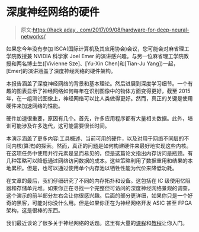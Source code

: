 # 深度神经网络的硬件

> 原文:[https://hack aday . com/2017/09/08/hardware-for-deep-neural-networks/](https://hackaday.com/2017/09/08/hardware-for-deep-neural-networks/)

如果您今年没有参加 ISCA(国际计算机及其应用协会)会议，您可能会对麻省理工学院教授兼 NVIDIA 科学家 Joel Emer 的演讲感兴趣。与另一位麻省理工学院教授和两名博士生([Vivienne Sze]、[Yu-Xin Chen]和[Tian-Ju Yang])一起，[Emer]的演讲涵盖了深度神经网络的硬件架构。

本报告涵盖了深度神经网络的背景和基本理论。然后进展到深度学习细节。一个有趣的图表显示了神经网络如何每年在识别图像中的物体方面变得更好，截至 2015 年，在一组测试图像上，神经网络可以比人类做得更好。然而，真正的关键是使用硬件来加速网络的性能。

硬件加速很重要，原因有几个。首先，许多应用程序都有大量相关数据。此外，培训可能涉及许多迭代，这可能需要很长时间。

本演示涵盖了更多内容:工具概述、当前可用的硬件，以及对用于网络不同层的不同内核(算法)的探索。然而，真正的问题是如何构建硬件来最好地实现这些内核。在这项任务中使用并行元素是显而易见的，但是这篇论文指出内存访问是瓶颈。有几种策略可以降低通过网络访问数据的成本。这些策略利用了数据重用和结果的本地累积。但是，也可以通过使用单个内存池以牺牲性能为代价来降低功耗。

在文章的最后，我们仔细研究了不同的内存拓扑和设备。这包括在 IC 级使用忆阻器和存储单元堆。如果你正在寻找一个完整但可访问的深度神经网络景观的调查，这个演示的前半部分左右会让你很感兴趣。后面的部分更详细，如果你只是一个好奇的黑客，可能对你没什么用。但是如果你正在为神经网络开发 ASIC 甚至 FPGA 架构，这是很棒的东西。

我们最近谈论了很多关于神经网络的话题。这里有大量的[课程](https://hackaday.com/2016/12/21/practical-deep-learning/)和[教程](https://hackaday.com/2017/03/14/google-machine-learning-made-simpler/)让你入门。